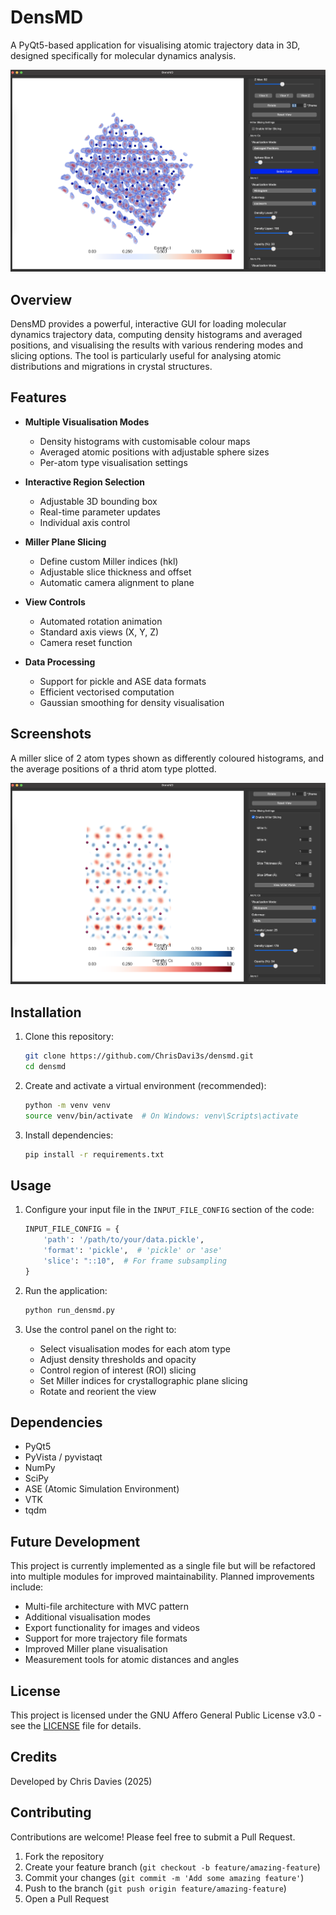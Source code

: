 # DensMD

A PyQt5-based application for visualising atomic trajectory data in 3D, designed specifically for molecular dynamics analysis.

![Main Interface](images/densmd_ui.png)

## Overview

DensMD provides a powerful, interactive GUI for loading molecular dynamics trajectory data, computing density histograms and averaged positions, and visualising the results with various rendering modes and slicing options. The tool is particularly useful for analysing atomic distributions and migrations in crystal structures.

## Features

- **Multiple Visualisation Modes**
  - Density histograms with customisable colour maps
  - Averaged atomic positions with adjustable sphere sizes
  - Per-atom type visualisation settings

- **Interactive Region Selection**
  - Adjustable 3D bounding box
  - Real-time parameter updates
  - Individual axis control

- **Miller Plane Slicing**
  - Define custom Miller indices (hkl)
  - Adjustable slice thickness and offset
  - Automatic camera alignment to plane

- **View Controls**
  - Automated rotation animation
  - Standard axis views (X, Y, Z)
  - Camera reset function

- **Data Processing**
  - Support for pickle and ASE data formats
  - Efficient vectorised computation
  - Gaussian smoothing for density visualisation

## Screenshots

A miller slice of 2 atom types shown as differently coloured histograms, and the average positions of a thrid atom type plotted.

![Miller Slicing](images/ui_miller_slicing.png)

## Installation

1. Clone this repository:
   ```bash
   git clone https://github.com/ChrisDavi3s/densmd.git
   cd densmd
   ```

2. Create and activate a virtual environment (recommended):
   ```bash
   python -m venv venv
   source venv/bin/activate  # On Windows: venv\Scripts\activate
   ```

3. Install dependencies:
   ```bash
   pip install -r requirements.txt
   ```

## Usage

1. Configure your input file in the `INPUT_FILE_CONFIG` section of the code:
   ```python
   INPUT_FILE_CONFIG = {
       'path': '/path/to/your/data.pickle',
       'format': 'pickle',  # 'pickle' or 'ase'
       'slice': "::10",  # For frame subsampling
   }
   ```

2. Run the application:
   ```bash
   python run_densmd.py
   ```

3. Use the control panel on the right to:
   - Select visualisation modes for each atom type
   - Adjust density thresholds and opacity
   - Control region of interest (ROI) slicing
   - Set Miller indices for crystallographic plane slicing
   - Rotate and reorient the view

## Dependencies

- PyQt5
- PyVista / pyvistaqt
- NumPy
- SciPy
- ASE (Atomic Simulation Environment)
- VTK
- tqdm

## Future Development

This project is currently implemented as a single file but will be refactored into multiple modules for improved maintainability. Planned improvements include:

- Multi-file architecture with MVC pattern
- Additional visualisation modes
- Export functionality for images and videos
- Support for more trajectory file formats
- Improved Miller plane visualisation
- Measurement tools for atomic distances and angles

## License

This project is licensed under the GNU Affero General Public License v3.0 - see the [LICENSE](LICENSE) file for details.

## Credits

Developed by Chris Davies (2025)

## Contributing

Contributions are welcome! Please feel free to submit a Pull Request.

1. Fork the repository
2. Create your feature branch (`git checkout -b feature/amazing-feature`)
3. Commit your changes (`git commit -m 'Add some amazing feature'`)
4. Push to the branch (`git push origin feature/amazing-feature`)
5. Open a Pull Request

